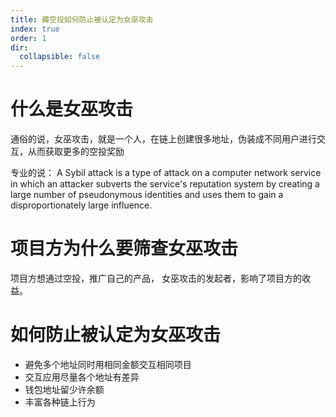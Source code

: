 ```yaml
---
title: 薅空投如何防止被认定为女巫攻击
index: true
order: 1
dir:
  collapsible: false
---
```


# 什么是女巫攻击

通俗的说，女巫攻击，就是一个人，在链上创建很多地址，伪装成不同用户进行交互，从而获取更多的空投奖励

专业的说：
A Sybil attack is a type of attack on a computer network service in which an attacker subverts the service's reputation
system by creating a large number of pseudonymous identities and uses them to gain a disproportionately large influence.

# 项目方为什么要筛查女巫攻击

项目方想通过空投，推广自己的产品， 女巫攻击的发起者，影响了项目方的收益。

# 如何防止被认定为女巫攻击

* 避免多个地址同时用相同金额交互相同项目
* 交互应用尽量各个地址有差异
* 钱包地址留少许余额
* 丰富各种链上行为



